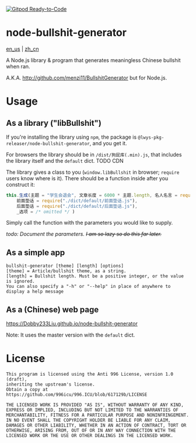 [![Gitpod Ready-to-Code](https://img.shields.io/badge/Gitpod-Ready--to--Code-blue?logo=gitpod)](https://gitpod.io/#https://github.com/Dobby233Liu/node-bullshit-generator) 

# node-bullshit-generator

[en_us](README.md) | [zh_cn](README-zh_cn.md)

A Node.js library & program that generates meaningless Chinese bullshit when ran.

A.K.A. http://github.com/menzi11/BullshitGenerator but for Node.js.

# Usage
## As a library ("libBullshit")

If you're installing the library using `npm`, the package is `@lwys-pkg-releaser/node-bullshit-generator`, and you get it.

For browsers the library should be in `/dist/狗屁库(.min).js`, that includes the library itself and the `default` dict.
TODO CDN

The library gives a class to you (`window.libBullshit` in browser; `require` users know where is it). There should be a function inside after you construct it:
```javascript
this.生成(主题 = "学生会退会", 文章长度 = 6000 * 主题.length, 名人名言 = require("./dict/default/名人名言.js"), 废话 = require("./dict/default/废话.js")(主题),
	前面垫话 = require("./dict/default/前面垫话.js"),
	后面垫话 = require("./dict/default/后面垫话.js"),
	_选项 = /* omitted */ )
```
Simply call the function with the parameters you would like to supply.

*todo: Document the parameters. <s>I am so lazy so do this far later.</s>*

## As a simple app

```
bullshit-generator [theme] [length] [options]
[theme] = Article/bullshit theme, as a string.
[length] = Bullshit length. Must be a positive integer, or the value is ignored.
You can also specify a "-h" or "--help" in place of anywhere to display a help message
```

## As a (Chinese) web page
https://Dobby233Liu.github.io/node-bullshit-generator

Note: It uses the master version with the `default` dict.

# License

```
This program is licensed using the Anti 996 License, version 1.0 (draft),
inheriting the upstream's license.
Obtain a copy at https://github.com/996icu/996.ICU/blob/617129b/LICENSE

THE LICENSED WORK IS PROVIDED "AS IS", WITHOUT WARRANTY OF ANY KIND,
EXPRESS OR IMPLIED, INCLUDING BUT NOT LIMITED TO THE WARRANTIES OF
MERCHANTABILITY, FITNESS FOR A PARTICULAR PURPOSE AND NONINFRINGEMENT.
IN NO EVENT SHALL THE COPYRIGHT HOLDER BE LIABLE FOR ANY CLAIM,
DAMAGES OR OTHER LIABILITY, WHETHER IN AN ACTION OF CONTRACT, TORT OR
OTHERWISE, ARISING FROM, OUT OF OR IN ANY WAY CONNECTION WITH THE
LICENSED WORK OR THE USE OR OTHER DEALINGS IN THE LICENSED WORK.
```
